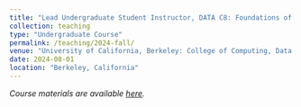 ```yaml
---
title: "Lead Undergraduate Student Instructor, DATA C8: Foundations of Data Science (_Fall 2024_)"
collection: teaching
type: "Undergraduate Course"
permalink: /teaching/2024-fall/
venue: "University of California, Berkeley: College of Computing, Data Science, and Society (CDSS)"
date: 2024-08-01
location: "Berkeley, California"
---
```


_Course materials are available [here](http://www.data8.org/fa24/)._
